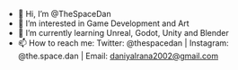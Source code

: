- 👋 Hi, I’m @TheSpaceDan
- 👀 I’m interested in Game Development and Art
- 🌱 I’m currently learning Unreal, Godot, Unity and Blender
- 📫 How to reach me: Twitter: @thespacedan | Instagram: @the.space.dan | Email: daniyalrana2002@gmail.com

<!---
TheSpaceDan/TheSpaceDan is a ✨ special ✨ repository because its `README.md` (this file) appears on your GitHub profile.
You can click the Preview link to take a look at your changes.
